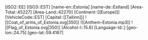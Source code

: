 ﻿---
location: [59.4167,24.75]
type: Country
tags:
- geo/Country

SpocWebEntityId: 26885
isDeleted: false
confidential: public

---
[ISO2::EE]
[ISO3::EST]
[name-en::Estonia]
[name-de::Estland]
[Area-Total::45227]
[Area-Land::42270]
[Continent::[[Europe]]]
[VehicleCode::EST]
[Capital::[[Tallinn]]]
![[Coat_of_arms_of_Estonia.svg|350]]
![[Anthem-Estonia.mp3]]
![[Flag_of_Estonia.svg|350]]
[Alcohol-l::15.6]
[Language-Id::]
[geo-lon::24.75]
[geo-lat::59.4167]

